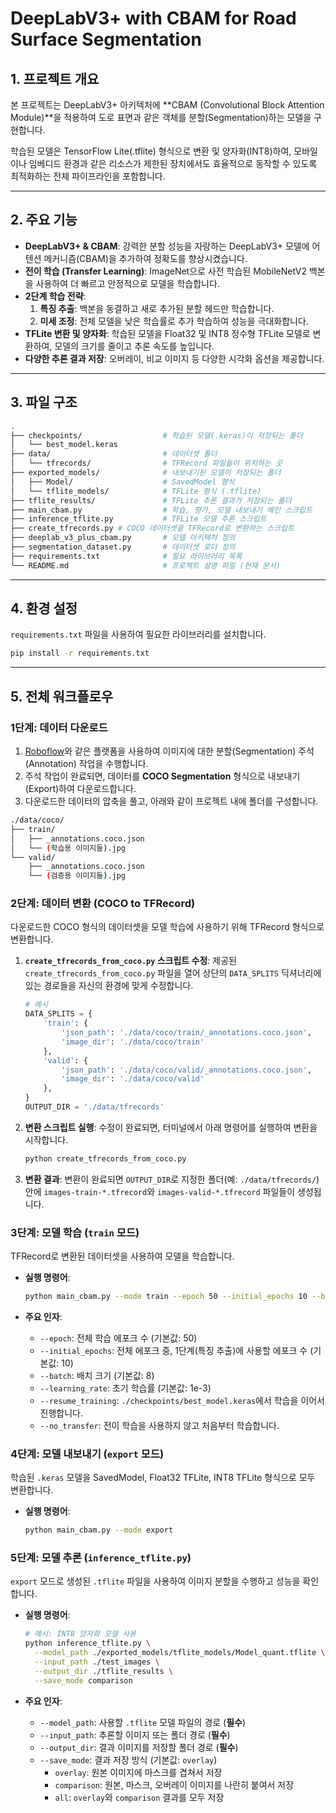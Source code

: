 # DeepLabV3+ with CBAM for Road Surface Segmentation

## 1. 프로젝트 개요

본 프로젝트는 DeepLabV3+ 아키텍처에 **CBAM (Convolutional Block Attention Module)**을 적용하여 도로 표면과 같은 객체를 분할(Segmentation)하는 모델을 구현합니다.

학습된 모델은 TensorFlow Lite(.tflite) 형식으로 변환 및 양자화(INT8)하여, 모바일이나 임베디드 환경과 같은 리소스가 제한된 장치에서도 효율적으로 동작할 수 있도록 최적화하는 전체 파이프라인을 포함합니다.

---

## 2. 주요 기능

- **DeepLabV3+ & CBAM**: 강력한 분할 성능을 자랑하는 DeepLabV3+ 모델에 어텐션 메커니즘(CBAM)을 추가하여 정확도를 향상시켰습니다.
- **전이 학습 (Transfer Learning)**: ImageNet으로 사전 학습된 MobileNetV2 백본을 사용하여 더 빠르고 안정적으로 모델을 학습합니다.
- **2단계 학습 전략**:
  1.  **특징 추출**: 백본을 동결하고 새로 추가된 분할 헤드만 학습합니다.
  2.  **미세 조정**: 전체 모델을 낮은 학습률로 추가 학습하여 성능을 극대화합니다.
- **TFLite 변환 및 양자화**: 학습된 모델을 Float32 및 INT8 정수형 TFLite 모델로 변환하여, 모델의 크기를 줄이고 추론 속도를 높입니다.
- **다양한 추론 결과 저장**: 오버레이, 비교 이미지 등 다양한 시각화 옵션을 제공합니다.

---

## 3. 파일 구조

```bash
.
├── checkpoints/                  # 학습된 모델(.keras)이 저장되는 폴더
│   └── best_model.keras
├── data/                         # 데이터셋 폴더
│   └── tfrecords/                # TFRecord 파일들이 위치하는 곳
├── exported_models/              # 내보내기된 모델이 저장되는 폴더
│   ├── Model/                    # SavedModel 형식
│   └── tflite_models/            # TFLite 형식 (.tflite)
├── tflite_results/               # TFLite 추론 결과가 저장되는 폴더
├── main_cbam.py                  # 학습, 평가, 모델 내보내기 메인 스크립트
├── inference_tflite.py           # TFLite 모델 추론 스크립트
├── create_tfrecords.py # COCO 데이터셋을 TFRecord로 변환하는 스크립트
├── deeplab_v3_plus_cbam.py       # 모델 아키텍처 정의
├── segmentation_dataset.py       # 데이터셋 로더 정의
├── requirements.txt              # 필요 라이브러리 목록
└── README.md                     # 프로젝트 설명 파일 (현재 문서)
```

---

## 4. 환경 설정

`requirements.txt` 파일을 사용하여 필요한 라이브러리를 설치합니다.

```bash
pip install -r requirements.txt
```

---

## 5. 전체 워크플로우

### 1단계: 데이터 다운로드

1.  [Roboflow](https://roboflow.com/)와 같은 플랫폼을 사용하여 이미지에 대한 분할(Segmentation) 주석(Annotation) 작업을 수행합니다.
2.  주석 작업이 완료되면, 데이터를 **COCO Segmentation** 형식으로 내보내기(Export)하여 다운로드합니다.
3.  다운로드한 데이터의 압축을 풀고, 아래와 같이 프로젝트 내에 폴더를 구성합니다.

```bash
./data/coco/
├── train/
│   ├── _annotations.coco.json
│   └── (학습용 이미지들).jpg
└── valid/
    ├── _annotations.coco.json
    └── (검증용 이미지들).jpg
```

### 2단계: 데이터 변환 (COCO to TFRecord)

다운로드한 COCO 형식의 데이터셋을 모델 학습에 사용하기 위해 TFRecord 형식으로 변환합니다.

1.  **`create_tfrecords_from_coco.py` 스크립트 수정**:
    제공된 `create_tfrecords_from_coco.py` 파일을 열어 상단의 `DATA_SPLITS` 딕셔너리에 있는 경로들을 자신의 환경에 맞게 수정합니다.

    ```python
    # 예시
    DATA_SPLITS = {
        'train': {
            'json_path': './data/coco/train/_annotations.coco.json',
            'image_dir': './data/coco/train'
        },
        'valid': {
            'json_path': './data/coco/valid/_annotations.coco.json',
            'image_dir': './data/coco/valid'
        },
    }
    OUTPUT_DIR = './data/tfrecords'
    ```

2.  **변환 스크립트 실행**:
    수정이 완료되면, 터미널에서 아래 명령어를 실행하여 변환을 시작합니다.

    ```bash
    python create_tfrecords_from_coco.py
    ```

3.  **변환 결과**:
    변환이 완료되면 `OUTPUT_DIR`로 지정한 폴더(예: `./data/tfrecords/`) 안에 `images-train-*.tfrecord`와 `images-valid-*.tfrecord` 파일들이 생성됩니다.

### 3단계: 모델 학습 (`train` 모드)

TFRecord로 변환된 데이터셋을 사용하여 모델을 학습합니다.

- **실행 명령어**:
  ```bash
  python main_cbam.py --mode train --epoch 50 --initial_epochs 10 --batch 8
  ```

- **주요 인자**:
  - `--epoch`: 전체 학습 에포크 수 (기본값: 50)
  - `--initial_epochs`: 전체 에포크 중, 1단계(특징 추출)에 사용할 에포크 수 (기본값: 10)
  - `--batch`: 배치 크기 (기본값: 8)
  - `--learning_rate`: 초기 학습률 (기본값: 1e-3)
  - `--resume_training`: `./checkpoints/best_model.keras`에서 학습을 이어서 진행합니다.
  - `--no_transfer`: 전이 학습을 사용하지 않고 처음부터 학습합니다.

### 4단계: 모델 내보내기 (`export` 모드)

학습된 `.keras` 모델을 SavedModel, Float32 TFLite, INT8 TFLite 형식으로 모두 변환합니다.

- **실행 명령어**:
  ```bash
  python main_cbam.py --mode export
  ```

### 5단계: 모델 추론 (`inference_tflite.py`)

`export` 모드로 생성된 `.tflite` 파일을 사용하여 이미지 분할을 수행하고 성능을 확인합니다.

- **실행 명령어**:
  ```bash
  # 예시: INT8 양자화 모델 사용
  python inference_tflite.py \
    --model_path ./exported_models/tflite_models/Model_quant.tflite \
    --input_path ./test_images \
    --output_dir ./tflite_results \
    --save_mode comparison
  ```

- **주요 인자**:
  - `--model_path`: 사용할 `.tflite` 모델 파일의 경로 (**필수**)
  - `--input_path`: 추론할 이미지 또는 폴더 경로 (**필수**)
  - `--output_dir`: 결과 이미지를 저장할 폴더 경로 (**필수**)
  - `--save_mode`: 결과 저장 방식 (기본값: `overlay`)
    - `overlay`: 원본 이미지에 마스크를 겹쳐서 저장
    - `comparison`: 원본, 마스크, 오버레이 이미지를 나란히 붙여서 저장
    - `all`: `overlay`와 `comparison` 결과를 모두 저장
